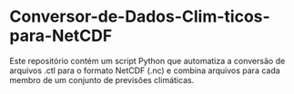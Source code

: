 # Conversor-de-Dados-Clim-ticos-para-NetCDF
Este repositório contém um script Python que automatiza a conversão de arquivos .ctl para o formato NetCDF (.nc) e combina arquivos para cada membro de um conjunto de previsões climáticas.
